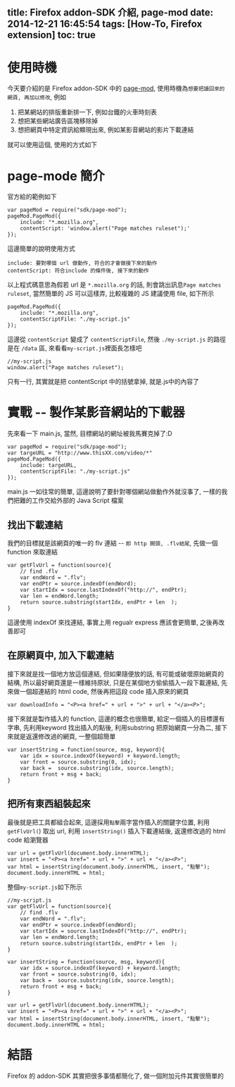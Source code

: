 title: Firefox addon-SDK 介紹, page-mod
date: 2014-12-21 16:45:54
tags: [How-To, Firefox extension]
toc: true
---

使用時機
================
今天要介紹的是 Firefox addon-SDK 中的 [page-mod][lnk-PageMod], 使用時機為`想要把讀回來的網頁, 再加以修改`, 
例如

1. 把某網站的排版重新排一下, 例如台鐵的火車時刻表
2. 想把某些網站廣告區塊移除掉
3. 想把網頁中特定資訊給顯現出來, 例如某影音網站的影片下載連結

就可以使用這個, 使用的方式如下

page-mode 簡介
================
官方給的範例如下  

	var pageMod = require("sdk/page-mod");
	pageMod.PageMod({
		include: "*.mozilla.org",
		contentScript: 'window.alert("Page matches ruleset");'
	});

<!-- more -->
這邊簡單的說明使用方式  

	include: 要對哪個 url 做動作, 符合的才會做接下來的動作  
	contentScript: 符合include 的條件後, 接下來的動作

以上程式碼意思為假若 url 是 `*.mozilla.org` 的話, 則會跳出訊息`Page matches ruleset`, 
當然簡單的 JS 可以這樣弄, 比較複雜的 JS 建議使用 file, 如下所示

	pageMod.PageMod({
		include: "*.mozilla.org",
		contentScriptFile: "./my-script.js"
	});
	
這邊從 `contentScript` 變成了 `contentScriptFile`, 然後 `./my-script.js` 的路徑是在 `/data` 區, 來看看`my-script.js`裡面長怎樣吧   
	
	//my-script.js
	window.alert("Page matches ruleset");   

只有一行, 其實就是把 contentScript 中的括號拿掉, 就是.js中的內容了
	
	
實戰 -- 製作某影音網站的下載器
================
先來看一下 main.js, 當然, 目標網站的網址被我馬賽克掉了:D    

	var pageMod = require("sdk/page-mod");
	var targeURL = "http://www.thisXX.com/video/*"
	pageMod.PageMod({
		include: targeURL,
		contentScriptFile: "./my-script.js"
	});

main.js 一如往常的簡單, 這邊說明了要針對哪個網站做動作外就沒事了, 一樣的我們把難的工作交給外部的 Java Script 檔案  

找出下載連結
--------------
我們的目標就是該網頁的唯一的 flv 連結 -- `即 http 開頭, .flv結尾`, 先做一個 function 來取連結

	var getFlvUrl = function(source){
		// find .flv
		var endWord = ".flv";
		var endPtr = source.indexOf(endWord);
		var startIdx = source.lastIndexOf("http://", endPtr);
		var len = endWord.length;
		return source.substring(startIdx, endPtr + len  );
	}
	
這邊使用 indexOf 來找連結, 事實上用 regualr express 應該會更簡單, 之後再改善即可  

在原網頁中, 加入下載連結
--------------
接下來就是找一個地方放這個連結, 但如果隨便放的話, 有可能或破壞原始網頁的結構, 所以最好網頁還是一樣維持原狀, 只是在某個地方偷偷插入一段下載連結, 
先來做一個超連結的 html code, 然後再把這段 code 插入原來的網頁

	var downloadInfo = "<P><a href=" + url + ">" + url + "</a><P>";

接下來就是製作插入的 function, 這邊的概念也很簡單, 給定一個插入的目標還有字串, 先利用keyword 找出插入的點後, 利用substring 把原始網頁一分為二,
接下來就是返還修改過的網頁, 一整個超簡單  
	
	var insertString = function(source, msg, keyword){
		var idx = source.indexOf(keyword) + keyword.length;
		var front = source.substring(0, idx);
		var back =  source.substring(idx, source.length);	
		return front + msg + back;
	}

把所有東西組裝起來
-----------------
最後就是把工具都組合起來, 這邊採用`點擊`兩字當作插入的關鍵字位置, 利用 `getFlvUrl(`) 取出 url, 
利用 `insertString()` 插入下載連結後, 返還修改過的 html code 給瀏覽器    

	var url = getFlvUrl(document.body.innerHTML); 
	var insert = "<P><a href=" + url + ">" + url + "</a><P>";
	var html = insertString(document.body.innerHTML, insert, "點擊");
	document.body.innerHTML = html;

整個`my-script.js`如下所示
	
	//my-script.js
	var getFlvUrl = function(source){
		// find .flv
		var endWord = ".flv";
		var endPtr = source.indexOf(endWord);
		var startIdx = source.lastIndexOf("http://", endPtr);
		var len = endWord.length;
		return source.substring(startIdx, endPtr + len  );
	}

	var insertString = function(source, msg, keyword){
		var idx = source.indexOf(keyword) + keyword.length;
		var front = source.substring(0, idx);
		var back =  source.substring(idx, source.length);
		return front + msg + back;
	}

	var url = getFlvUrl(document.body.innerHTML); 
	var insert = "<P><a href=" + url + ">" + url + "</a><P>";
	var html = insertString(document.body.innerHTML, insert, "點擊");
	document.body.innerHTML = html;

結語
================
Firefox 的 addon-SDK 其實把很多事情都簡化了, 做一個附加元件其實很簡單的


[lnk-PageMod]: https://developer.mozilla.org/en-US/Add-ons/SDK/High-Level_APIs/page-mod
